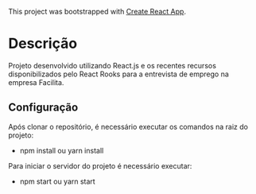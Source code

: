 This project was bootstrapped with [Create React App](https://github.com/facebook/create-react-app).

# Descrição
Projeto desenvolvido utilizando React.js e os recentes recursos disponibilizados pelo React Rooks para a 
entrevista de emprego na empresa Facilita.

## Configuração

Após clonar o repositório, é necessário executar os comandos na raiz do projeto: 
- npm install ou yarn install

Para iniciar o servidor do projeto é necessário executar:
- npm start ou yarn start




